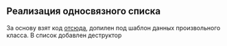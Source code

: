 ## Реализация односвязного списка ##

За основу взят код [отсюда](https://habr.com/ru/sandbox/153128/), допилен под шаблон данных произвольного класса. В список добавлен деструктор